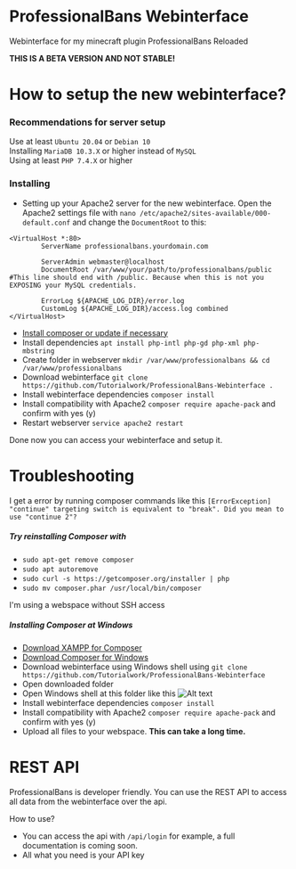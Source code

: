 # ProfessionalBans Webinterface
Webinterface for my minecraft plugin ProfessionalBans Reloaded

**THIS IS A BETA VERSION AND NOT STABLE!**

# How to setup the new webinterface?

### Recommendations for server setup

Use at least ``Ubuntu 20.04`` or ``Debian 10``<br>
Installing ``MariaDB 10.3.X`` or higher instead of ``MySQL``<br>
Using at least ``PHP 7.4.X`` or higher

### Installing

-  Setting up your Apache2 server for the new webinterface. Open the Apache2 settings file with `nano /etc/apache2/sites-available/000-default.conf` and change the `DocumentRoot` to this:

```
<VirtualHost *:80>
        ServerName professionalbans.yourdomain.com

        ServerAdmin webmaster@localhost
        DocumentRoot /var/www/your/path/to/professionalbans/public #This line should end with /public. Because when this is not you EXPOSING your MySQL credentials.

        ErrorLog ${APACHE_LOG_DIR}/error.log
        CustomLog ${APACHE_LOG_DIR}/access.log combined
</VirtualHost>
```
- [Install composer or update if necessary](https://getcomposer.org/download/)
- Install dependencies `apt install php-intl php-gd php-xml php-mbstring`
- Create folder in webserver `mkdir /var/www/professionalbans && cd /var/www/professionalbans`
- Download webinterface `git clone https://github.com/Tutorialwork/ProfessionalBans-Webinterface .`
- Install webinterface dependencies `composer install`
- Install compatibility with Apache2 `composer require apache-pack` and confirm with yes (y)
- Restart webserver `service apache2 restart`

Done now you can access your webinterface and setup it.

# Troubleshooting

I get a error by running composer commands like this ``[ErrorException] "continue" targeting switch is equivalent to "break". Did you mean to use "continue 2"?``
##### Try reinstalling Composer with
- ``sudo apt-get remove composer`` 
- ``sudo apt autoremove`` 
- ``sudo curl -s https://getcomposer.org/installer | php`` 
- ``sudo mv composer.phar /usr/local/bin/composer`` 

I'm using a webspace without SSH access
##### Installing Composer at Windows
- [Download XAMPP for Composer](https://www.apachefriends.org/de/index.html)
- [Download Composer for Windows](https://getcomposer.org/Composer-Setup.exe)
- Download webinterface using Windows shell using ``git clone https://github.com/Tutorialwork/ProfessionalBans-Webinterface``
- Open downloaded folder
- Open Windows shell at this folder like this ![Alt text](https://i.imgur.com/Hn4aB1i.png?raw=true "Optional Title")
- Install webinterface dependencies `composer install`
- Install compatibility with Apache2 `composer require apache-pack` and confirm with yes (y)
- Upload all files to your webspace. **This can take a long time.**

# REST API

ProfessionalBans is developer friendly. You can use the REST API to access all data from the webinterface over the api.

How to use?

- You can access the api with `/api/login` for example, a full documentation is coming soon.
- All what you need is your API key